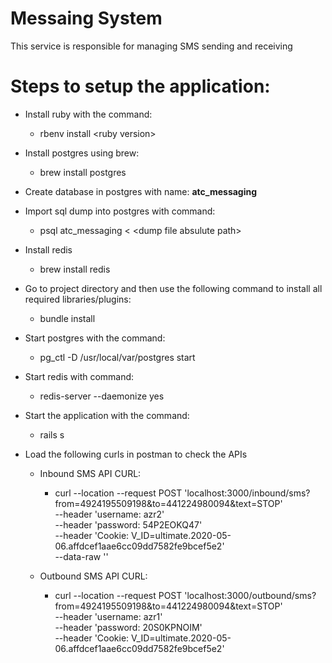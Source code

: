 # Messaing System

This service is responsible for managing SMS sending and receiving

# Steps to setup the application:

* Install ruby with the command:
  * rbenv install \<ruby version\>

* Install postgres using brew:
  * brew install postgres

* Create database in postgres with name: **atc_messaging**
  
* Import sql dump into postgres with command:
  * psql atc_messaging \< \<dump file absulute path\>

* Install redis
  * brew install redis

* Go to project directory and then use the following command to install all required libraries/plugins:
  * bundle install

* Start postgres with the command:
  * pg_ctl -D /usr/local/var/postgres start

* Start redis with command:
  * redis-server --daemonize yes

* Start the application with the command:
  * rails s

* Load the following curls in postman to check the APIs
  * Inbound SMS API CURL:
    * curl --location --request POST 'localhost:3000/inbound/sms?from=4924195509198&to=441224980094&text=STOP' \
--header 'username: azr2' \
--header 'password: 54P2EOKQ47' \
--header 'Cookie: V_ID=ultimate.2020-05-06.affdcef1aae6cc09dd7582fe9bcef5e2' \
--data-raw ''

  * Outbound SMS API CURL:
    * curl --location --request POST 'localhost:3000/outbound/sms?from=4924195509198&to=441224980094&text=STOP' \
--header 'username: azr1' \
--header 'password: 20S0KPNOIM' \
--header 'Cookie: V_ID=ultimate.2020-05-06.affdcef1aae6cc09dd7582fe9bcef5e2'